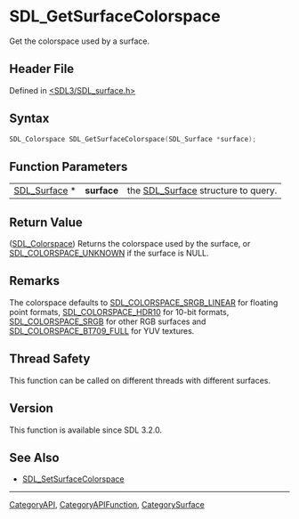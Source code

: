 # SDL_GetSurfaceColorspace

Get the colorspace used by a surface.

## Header File

Defined in [<SDL3/SDL_surface.h>](https://github.com/libsdl-org/SDL/blob/main/include/SDL3/SDL_surface.h)

## Syntax

```c
SDL_Colorspace SDL_GetSurfaceColorspace(SDL_Surface *surface);
```

## Function Parameters

|                              |             |                                                    |
| ---------------------------- | ----------- | -------------------------------------------------- |
| [SDL_Surface](SDL_Surface) * | **surface** | the [SDL_Surface](SDL_Surface) structure to query. |

## Return Value

([SDL_Colorspace](SDL_Colorspace)) Returns the colorspace used by the
surface, or [SDL_COLORSPACE_UNKNOWN](SDL_COLORSPACE_UNKNOWN) if the surface
is NULL.

## Remarks

The colorspace defaults to
[SDL_COLORSPACE_SRGB_LINEAR](SDL_COLORSPACE_SRGB_LINEAR) for floating point
formats, [SDL_COLORSPACE_HDR10](SDL_COLORSPACE_HDR10) for 10-bit formats,
[SDL_COLORSPACE_SRGB](SDL_COLORSPACE_SRGB) for other RGB surfaces and
[SDL_COLORSPACE_BT709_FULL](SDL_COLORSPACE_BT709_FULL) for YUV textures.

## Thread Safety

This function can be called on different threads with different surfaces.

## Version

This function is available since SDL 3.2.0.

## See Also

- [SDL_SetSurfaceColorspace](SDL_SetSurfaceColorspace)

----
[CategoryAPI](CategoryAPI), [CategoryAPIFunction](CategoryAPIFunction), [CategorySurface](CategorySurface)

